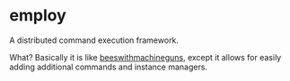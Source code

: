 employ
======

A distributed command execution framework.

What? Basically it is like [beeswithmachineguns](https://github.com/newsapps/beeswithmachineguns.git),
except it allows for easily adding additional commands and instance managers.
